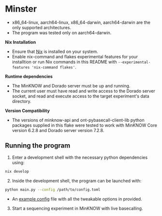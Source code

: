 # Minster
- x86_64-linux, aarch64-linux, x86_64-darwin, aarch64-darwin are the only supported architectures.
- The program was tested only on aarch64-darwin.

**Nix Installation**  
- Ensure that [Nix](https://nixos.org/download.html) is installed on your system. 
- Enable nix-command and flakes experimental features for your installtion or run Nix commands in this README with `--experimental-features 'nix-command flakes'`.

**Runtime dependencies**  
- The MinKNOW and Dorado server must be up and running.
- The current user must have read and write access to the Dorado server socket, and read and execute access to the target experiment's data directory.

**Version Compatibility**
- The versions of minknow-api and ont-pybasecall-client-lib python packages supplied in this flake were tested to work with MinKNOW Core version 6.2.8 and Dorado server version 7.2.8.

## Running the program
1. Enter a development shell with the necessary python dependencies using:
```bash
nix develop
```

2. Inside the development shell, the program can be launched with:
```bash
python main.py --config /path/to/config.toml
```
- An [example config](./example.toml) file with all the tweakable options in provided.

3. Start a sequencing experiment in MinKNOW with live basecalling.
